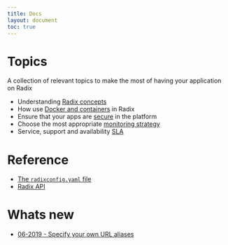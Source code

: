 ```yaml
---
title: Docs
layout: document
toc: true
---
```


# Topics

A collection of relevant topics to make the most of having your application on Radix

- Understanding [Radix concepts](docs/topic-concepts/)
- How use [Docker and containers](docs/topic-docker/) in Radix
- Ensure that your apps are [secure](docs/topic-security/) in the platform
- Choose the most appropriate [monitoring strategy](docs/topic-monitoring/)
- Service, support and availability [SLA](docs/topic-sla/)

# Reference

- [The `radixconfig.yaml` file](docs/reference-radix-config/)
- [Radix API](docs/reference-radix-api/)

# Whats new

- [06-2019 - Specify your own URL aliases](docs/whats-new/external-alias/)
